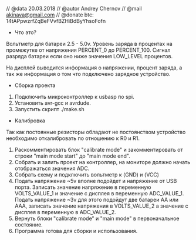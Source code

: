 // @data   20.03.2018
// @autor  Andrey Chernov
// @mail   akinava@gmail.com
// @donate btc: 14tAPpwzrfZqBeFVvfBZHiBdByYhsoFofn

* Что это?

Вольтметр для батареи 2.5 - 5.0v.
Уровень заряда в процентах на промежутке от напряжения PERCENT_0 до PERCENT_100.
Сигнал разряда батареи если оно ниже значения LOW_LEVEL процентов.

На дисплей выводится информация о напряжении, процент заряда, а так же информация о том что подключено зарядное устройство.

* Сборка проекта

1. Подключить микроконтроллер к usbasp по spi.
2. Установить avr-gcc и avrdude.
3. Запустить скрипт ./make.sh

* Калибровка

Так как постоянные резисторы обладают не постоянством устройство необходимо откалибровать по отношению к R0 и R1.

1. Раскомментировать блок "calibrate mode" и закомментировать от строки "main mode start" до "main mode end".
2. Собрать и залить проект на контроллер, на мониторе должно начать отображаться значения ADC.
3. Собрать схему и подключить вольтметр к (GND) и (VCC)
4. Подать напряжение ~5v вполне подойдет и напряжение от USB порта. Записать значение напряжение в переменную VOLTS_VALUE_1 и значение с дисплея в переменную ADC_VALUE_1. Подать напряжение ~3v для этого подойдут две батареи AA или AAA, записать значение напряжения в VOLTS_VALUE_2 а значение с дисплея в переменную в ADC_VALUE_2.
5. Вернуть блоки "calibrate mode" и "main mode" в первоначальное состояние.
6. Программа готова для сборки и использования.